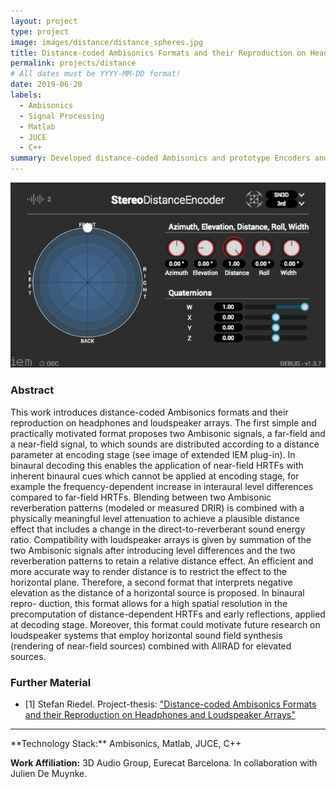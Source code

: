 ```yaml
---
layout: project
type: project
image: images/distance/distance_spheres.jpg
title: Distance-coded Ambisonics Formats and their Reproduction on Headphones and Loudspeaker Arrays
permalink: projects/distance
# All dates must be YYYY-MM-DD format!
date: 2019-06-20
labels:
  - Ambisonics
  - Signal Processing
  - Matlab
  - JUCE
  - C++
summary: Developed distance-coded Ambisonics and prototype Encoders and Decoders with Matlab and JUCE/C++.
---
```



<img class="ui large right floated bordered image" src="../images/distance/distance_encoder.png">


### Abstract


This work introduces distance-coded Ambisonics formats and their reproduction on headphones and loudspeaker arrays.
The first simple and practically motivated format proposes two Ambisonic signals, a far-field and a near-field signal, to which sounds are distributed according to a distance parameter at encoding stage (see image of extended IEM plug-in). In binaural decoding this enables the application of near-field HRTFs with inherent binaural cues which cannot be applied at encoding stage, for example the frequency-dependent increase in interaural level differences compared to far-field HRTFs. Blending between two Ambisonic reverberation patterns (modeled or measured DRIR) is combined with a physically meaningful level attenuation to achieve a plausible distance effect that includes a change in the direct-to-reverberant sound energy ratio. Compatibility with loudspeaker arrays is given by summation of the two Ambisonic signals after introducing level differences and the two reverberation patterns to retain a relative distance effect.
An efficient and more accurate way to render distance is to restrict the effect to the horizontal plane. Therefore, a second format that interprets negative elevation as the distance of a horizontal source is proposed. In binaural repro- duction, this format allows for a high spatial resolution in the precomputation of distance-dependent HRTFs and early reflections, applied at decoding stage. Moreover, this format could motivate future research on loudspeaker systems that employ horizontal sound field synthesis (rendering of near-field sources) combined with AllRAD for elevated sources.

### Further Material
- [1] Stefan Riedel. Project-thesis: <a href="https://drive.google.com/open?id=1otwnnFGl2lz8Vx7_zucjXst-aeqBGTEd">"Distance-coded Ambisonics Formats and their Reproduction on Headphones and Loudspeaker Arrays"</a>


<hr>
**Technology Stack:** Ambisonics, Matlab, JUCE, C++

**Work Affiliation:** 3D Audio Group, Eurecat Barcelona. In collaboration with Julien De Muynke.


